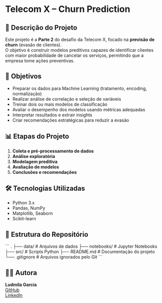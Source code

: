 # Telecom X – Churn Prediction

## 📌 Descrição do Projeto
Este projeto é a **Parte 2** do desafio da Telecom X, focado na **previsão de churn** (evasão de clientes).  
O objetivo é construir modelos preditivos capazes de identificar clientes com maior probabilidade de cancelar os serviços, permitindo que a empresa tome ações preventivas.

## 🎯 Objetivos
- Preparar os dados para Machine Learning (tratamento, encoding, normalização)
- Realizar análise de correlação e seleção de variáveis
- Treinar dois ou mais modelos de classificação
- Avaliar o desempenho dos modelos usando métricas adequadas
- Interpretar resultados e extrair insights
- Criar recomendações estratégicas para reduzir a evasão

## 📊 Etapas do Projeto
1. **Coleta e pré-processamento de dados**
2. **Análise exploratória**
3. **Modelagem preditiva**
4. **Avaliação de modelos**
5. **Conclusões e recomendações**

## 🛠️ Tecnologias Utilizadas
- Python 3.x
- Pandas, NumPy
- Matplotlib, Seaborn
- Scikit-learn

## 📂 Estrutura do Repositório
\`\`\`
.
├── data/               # Arquivos de dados
├── notebooks/          # Jupyter Notebooks
├── src/                # Scripts Python
├── README.md           # Documentação do projeto
└── .gitignore          # Arquivos ignorados pelo Git
\`\`\`

## 👩‍💻 Autora
**Ludmila Garcia**  
[GitHub](https://github.com/Ludmila-Garcia)  
[LinkedIn]([https://www.linkedin.com/in/ludmila-garcia/)

